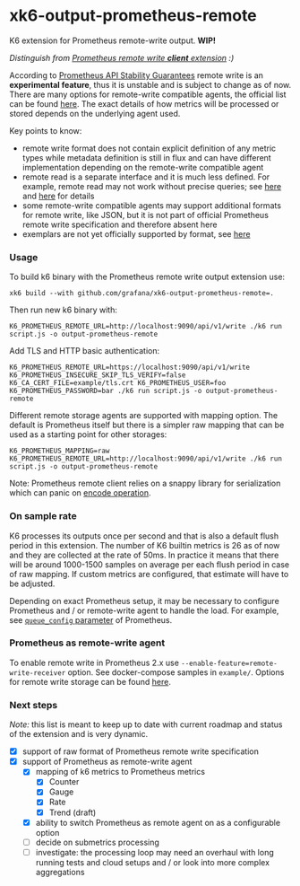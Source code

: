 # xk6-output-prometheus-remote

K6 extension for Prometheus remote-write output. **WIP!**

*Distinguish from [Prometheus remote write **client** extension](https://github.com/grafana/xk6-client-prometheus-remote) :)*

According to [Prometheus API Stability Guarantees](https://prometheus.io/docs/prometheus/latest/stability/) remote write is an **experimental feature**, thus it is unstable and is subject to change as of now. There are many options for remote-write compatible agents, the official list can be found [here](https://prometheus.io/docs/operating/integrations/). The exact details of how metrics will be processed or stored depends on the underlying agent used.

Key points to know:

- remote write format does not contain explicit definition of any metric types while metadata definition is still in flux and can have different implementation depending on the remote-write compatible agent
- remote read is a separate interface and it is much less defined. For example, remote read may not work without precise queries; see [here](https://prometheus.io/docs/prometheus/latest/storage/#remote-storage-integrations) and [here](https://github.com/timescale/promscale/issues/64) for details
- some remote-write compatible agents may support additional formats for remote write, like JSON, but it is not part of official Prometheus remote write specification and therefore absent here
- exemplars are not yet officially supported by format, see [here](https://github.com/prometheus/prometheus/issues/9317)

### Usage

To build k6 binary with the Prometheus remote write output extension use:

```
xk6 build --with github.com/grafana/xk6-output-prometheus-remote=. 
```

Then run new k6 binary with:

```
K6_PROMETHEUS_REMOTE_URL=http://localhost:9090/api/v1/write ./k6 run script.js -o output-prometheus-remote
```

Add TLS and HTTP basic authentication:

```
K6_PROMETHEUS_REMOTE_URL=https://localhost:9090/api/v1/write K6_PROMETHEUS_INSECURE_SKIP_TLS_VERIFY=false K6_CA_CERT_FILE=example/tls.crt K6_PROMETHEUS_USER=foo K6_PROMETHEUS_PASSWORD=bar ./k6 run script.js -o output-prometheus-remote
```

Different remote storage agents are supported with mapping option. The default is Prometheus itself but there is a simpler raw mapping that can be used as a starting point for other storages:

```
K6_PROMETHEUS_MAPPING=raw K6_PROMETHEUS_REMOTE_URL=http://localhost:9090/api/v1/write ./k6 run script.js -o output-prometheus-remote
```

Note: Prometheus remote client relies on a snappy library for serialization which can panic on [encode operation](https://github.com/golang/snappy/blob/544b4180ac705b7605231d4a4550a1acb22a19fe/encode.go#L22).

### On sample rate

K6 processes its outputs once per second and that is also a default flush period in this extension. The number of K6 builtin metrics is 26 as of now and they are collected at the rate of 50ms. In practice it means that there will be around 1000-1500 samples on average per each flush period in case of raw mapping. If custom metrics are configured, that estimate will have to be adjusted.

Depending on exact Prometheus setup, it may be necessary to configure Prometheus and / or remote-write agent to handle the load. For example, see [`queue_config` parameter](https://prometheus.io/docs/practices/remote_write/) of Prometheus.

### Prometheus as remote-write agent

To enable remote write in Prometheus 2.x use `--enable-feature=remote-write-receiver` option. See docker-compose samples in `example/`. Options for remote write storage can be found [here](https://prometheus.io/docs/operating/integrations/). 

### Next steps

*Note:* this list is meant to keep up to date with current roadmap and status of the extension and is very dynamic.

- [X] support of raw format of Prometheus remote write specification
- [X] support of Prometheus as remote-write agent
   - [X] mapping of k6 metrics to Prometheus metrics
      - [X] Counter
      - [X] Gauge
      - [X] Rate
      - [X] Trend (draft)
   - [X] ability to switch Prometheus as remote agent on as a configurable option
   - [ ] decide on submetrics processing
   - [ ] investigate: the processing loop may need an overhaul with long running tests and cloud setups and / or look into more complex aggregations
